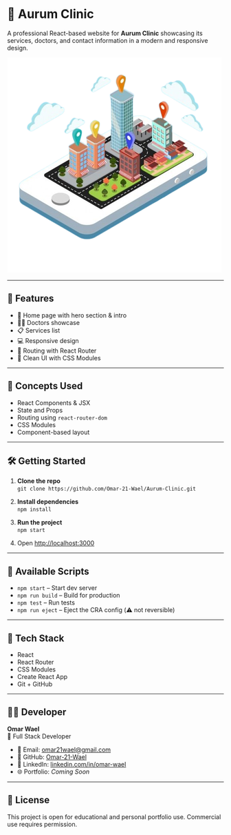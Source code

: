 # 💎 Aurum Clinic

A professional React-based website for **Aurum Clinic** showcasing its services, doctors, and contact information in a modern and responsive design.

![Preview](public/preview.png)

---

## 🚀 Features

- 🏥 Home page with hero section & intro  
- 👨‍⚕️ Doctors showcase  
- 📋 Services list  
- 💻 Responsive design  
- 🔗 Routing with React Router  
- 🧼 Clean UI with CSS Modules

---

## 🧠 Concepts Used

- React Components & JSX  
- State and Props  
- Routing using `react-router-dom`  
- CSS Modules  
- Component-based layout

---

## 🛠️ Getting Started

1. **Clone the repo**  
   `git clone https://github.com/Omar-21-Wael/Aurum-Clinic.git`

2. **Install dependencies**  
   `npm install`

3. **Run the project**  
   `npm start`

4. Open [http://localhost:3000](http://localhost:3000)

---

## 🔧 Available Scripts

- `npm start` – Start dev server  
- `npm run build` – Build for production  
- `npm test` – Run tests  
- `npm run eject` – Eject the CRA config (⚠️ not reversible)

---

## 🧪 Tech Stack

- React  
- React Router  
- CSS Modules  
- Create React App  
- Git + GitHub

---

## 👨‍💻 Developer

**Omar Wael**  
💼 Full Stack Developer

- 📧 Email: [omar21wael@gmail.com](mailto:omar21wael@gmail.com)  
- 🐙 GitHub: [Omar-21-Wael](https://github.com/Omar-21-Wael)  
- 💼 LinkedIn: [linkedin.com/in/omar-wael](https://www.linkedin.com/in/omar-wael-46712a369/)  
- 🌐 Portfolio: _Coming Soon_

---

## 📄 License

This project is open for educational and personal portfolio use. Commercial use requires permission.

